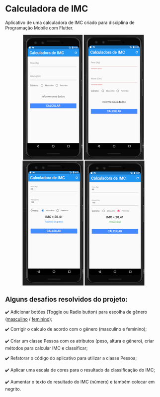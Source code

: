 # Calculadora de IMC

Aplicativo de uma calculadora de IMC criado para disciplina de Programação Mobile com Flutter.

<p align="center">
    <img src="https://github.com/MateusPalomo/Calculadora-IMC/blob/master/images/screen1.PNG" height="400"/>
    <img src="https://github.com/MateusPalomo/Calculadora-IMC/blob/master/images/screen2.PNG" height="400"/>
    <img src="https://github.com/MateusPalomo/Calculadora-IMC/blob/master/images/screen3.PNG" height="400"/>
    <img src="https://github.com/MateusPalomo/Calculadora-IMC/blob/master/images/screen4.PNG" height="400"/>
    
</p>




## Alguns desafios resolvidos do projeto:

:heavy_check_mark:   Adicionar botões (Toggle ou Radio button) para escolha de gênero ([masculino](https://indicedemassacorporal.com/movel/calculo-imc-masculino.html) / [feminino](https://indicedemassacorporal.com/movel/calculo-imc-feminino.html));

:heavy_check_mark:   Corrigir o calculo de acordo com o gênero (masculino e feminino);

:heavy_check_mark:   Criar um classe Pessoa com os atributos (peso, altura e gênero), criar métodos para calcular IMC e classificar;

:heavy_check_mark:   Refatorar o código do aplicativo para utilizar a classe Pessoa;

:heavy_check_mark:   Aplicar uma escala de cores para o resultado da classificação do IMC;

:heavy_check_mark:   Aumentar o texto do resultado do IMC (número) e também colocar em negrito.


